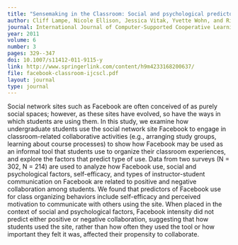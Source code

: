 ```yaml
---
title: "Sensemaking in the Classroom: Social and psychological predictors of students' use of Facebook to reduce equivocality"
author: Cliff Lampe, Nicole Ellison, Jessica Vitak, Yvette Wohn, and Rick Wash
journal: International Journal of Computer-Supported Cooperative Learning
year: 2011
volume: 6
number: 3
pages: 329--347
doi: 10.1007/s11412-011-9115-y
link: http://www.springerlink.com/content/h9m4233168200637/
file: facebook-classroom-ijcscl.pdf
layout: journal
type: journal
---
```


Social network sites such as Facebook are often conceived of as purely social spaces; however, as these sites have
evolved, so have the ways in which students are using them. In this study, we examine how undergraduate students use the
social network site Facebook to engage in classroom-related collaborative activities (e.g., arranging study groups,
learning about course processes) to show how Facebook may be used as an informal tool that students use to organize
their classroom experiences, and explore the factors that predict type of use. Data from two surveys (N = 302, N = 214)
are used to analyze how Facebook use, social and psychological factors, self-efficacy, and types of instructor-student
communication on Facebook are related to positive and negative collaboration among students. We found that predictors of
Facebook use for class organizing behaviors include self-efficacy and perceived motivation to communicate with others
using the site. When placed in the context of social and psychological factors, Facebook intensity did not predict
either positive or negative collaboration, suggesting that how students used the site, rather than how often they used
the tool or how important they felt it was, affected their propensity to collaborate.

